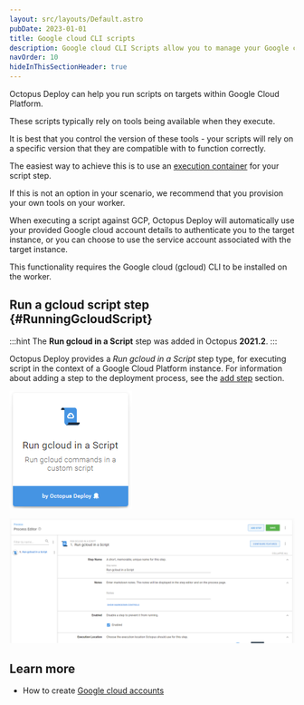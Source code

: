 ```yaml
---
layout: src/layouts/Default.astro
pubDate: 2023-01-01
title: Google cloud CLI scripts
description: Google cloud CLI Scripts allow you to manage your Google cloud resources as part of your deployment process.
navOrder: 10
hideInThisSectionHeader: true
---
```


Octopus Deploy can help you run scripts on targets within Google Cloud Platform.

These scripts typically rely on tools being available when they execute.

It is best that you control the version of these tools - your scripts will rely on a specific version that they are compatible with to function correctly.

The easiest way to achieve this is to use an [execution container](/docs/projects/steps/execution-containers-for-workers/) for your script step.

If this is not an option in your scenario, we recommend that you provision your own tools on your worker.

When executing a script against GCP, Octopus Deploy will automatically use your provided Google cloud account details to authenticate you to the target instance, or you can choose to use the service account associated with the target instance.

This functionality requires the Google cloud (gcloud) CLI to be installed on the worker.

## Run a gcloud script step {#RunningGcloudScript}

:::hint
The **Run gcloud in a Script** step was added in Octopus **2021.2**.
:::

Octopus Deploy provides a _Run gcloud in a Script_ step type, for executing script in the context of a Google Cloud Platform instance. For information about adding a step to the deployment process, see the [add step](/docs/projects/steps/) section.

![](/docs/deployments/google-cloud/run-gcloud-script/google-cloud-script-step.png "width=170")

![](/docs/deployments/google-cloud/run-gcloud-script/google-cloud-script-step-body.png "width=500")

## Learn more

- How to create [Google cloud accounts](/docs/infrastructure/accounts/google-cloud/)
